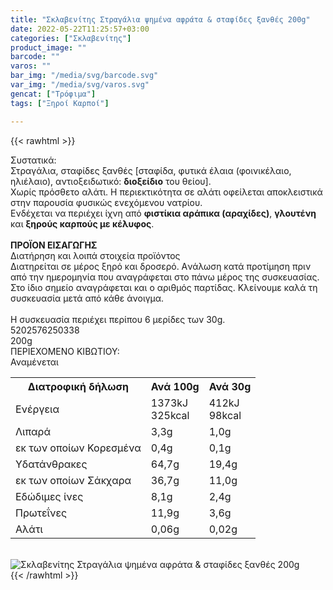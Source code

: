 ```yaml
---
title: "Σκλαβενίτης Στραγάλια ψημένα αφράτα & σταφίδες ξανθές 200g"
date: 2022-05-22T11:25:57+03:00
categories: ["Σκλαβενίτης"]
product_image: ""
barcode: ""
varos: ""
bar_img: "/media/svg/barcode.svg"
var_img: "/media/svg/varos.svg"
gencat: ["Τρόφιμα"]
tags: ["Ξηροί Καρποί"]

---
```

{{< rawhtml >}}

<div class="sload624"><div class="product"><div id="sistatika">Συστατικά:</div><div class="alltext">Στραγάλια, σταφίδες ξανθές [σταφίδα, φυτικά έλαια (φοινικέλαιο, ηλιέλαιο), αντιοξειδωτικό: <b>διοξείδιο</b> του θείου].<br>Χωρίς πρόσθετο αλάτι. Η περιεκτικότητα σε αλάτι οφείλεται αποκλειστικά στην παρουσία φυσικώς ενεχόμενου νατρίου.<br>Ενδέχεται να περιέχει ίχνη από <b>φιστίκια αράπικα (αραχίδες)</b>, <b>γλουτένη</b> και <b>ξηρούς καρπούς με κέλυφος</b>.<br><br><b>ΠΡΟΪΟΝ ΕΙΣΑΓΩΓΗΣ</b></div><div id="loipa">Διατήρηση και λοιπά στοιχεία προϊόντος</div><div class="alltext">Διατηρείται σε μέρος ξηρό και δροσερό. Aνάλωση κατά προτίμηση πριν από την ημερομηνία που αναγράφεται στο πάνω μέρος της συσκευασίας. Στο ίδιο σημείο αναγράφεται και ο αριθμός παρτίδας. Κλείνουμε καλά τη συσκευασία μετά από κάθε άνοιγμα.<br><br>Η συσκευασία περιέχει περίπου 6 μερίδες των 30g.</div><div id="barcode"><div id="barimage1"></div><span id="bartext">5202576250338</span></div><div id="varos"><div id="varosimage1"></div><span id="varostext">200g</span></div><div id="kivotio">ΠΕΡΙΕΧΟΜΕΝΟ ΚΙΒΩΤΙΟΥ:<br>Αναμένεται</div><div class="tabout"><table id="diatable"><tbody><tr><th>Διατροφική δήλωση</th><th>Ανά 100g</th><th>Ανά 30g</th></tr><tr><td class="texr2">Ενέργεια</td><td class="texr">1373kJ<br>325kcal</td><td class="texr">412kJ<br>98kcal</td></tr><tr><td class="texr2">Λιπαρά</td><td class="texr">3,3g</td><td class="texr">1,0g</td></tr><tr><td class="gray">εκ των οποίων Κορεσµένα</td><td class="gray2">0,4g</td><td class="gray2">0,1g</td></tr><tr><td class="texr2">Yδατάνθρακες</td><td class="texr">64,7g</td><td class="texr">19,4g</td></tr><tr><td class="gray">εκ των οποίων Σάκχαρα</td><td class="gray2">36,7g</td><td class="gray2">11,0g</td></tr><tr><td class="texr2">Eδώδιμες ίνες</td><td class="texr">8,1g</td><td class="texr">2,4g</td></tr><tr><td class="texr2">Πρωτεΐνες</td><td class="texr">11,9g</td><td class="texr">3,6g</td></tr><tr><td class="texr2">Αλάτι</td><td class="texr">0,06g</td><td class="texr">0,02g</td></tr></tbody></table></div><br><div class="pimg"><img alt="Σκλαβενίτης Στραγάλια ψημένα αφράτα &amp; σταφίδες ξανθές 200g" title="Σκλαβενίτης Στραγάλια ψημένα αφράτα &amp; σταφίδες ξανθές 200g" src="/media/images/sklavenitis-stragalia-pshmena-afrata-stafides-ksanthes-200g.jpg"></div></div></div>
{{< /rawhtml >}}


